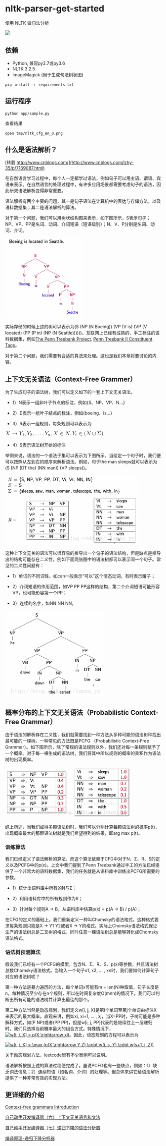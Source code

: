 # nltk-parser-get-started
使用 NLTK 做句法分析

![](https://camo.githubusercontent.com/ae91a5698ad80d3fe8e0eb5a4c6ee7170e088a7d/687474703a2f2f37786b6571692e636f6d312e7a302e676c622e636c6f7564646e2e636f6d2f61692f53637265656e25323053686f74253230323031372d30342d30342532306174253230382e32302e3437253230504d2e706e67)

## 依赖
* Python, 兼容py2.7或py3.6
* NLTK 3.2.5
* ImageMagick (用于生成句法树状图)

```
pip install -r requirements.txt
```

## 运行程序

```
python app/sample.py
```


查看结果
```
open tmp/nltk_cfg_en_0.png
```

[](./docs/png/nltk_cfg_en_0.png)


## 什么是语法解析？
[转载 http://www.cnblogs.com/](http://www.cnblogs.com/lzhy-35/p/7169087.html)

在自然语言学习过程中，每个人一定都学过语法，例如句子可以用主语、谓语、宾语来表示。在自然语言的处理过程中，有许多应用场景都需要考虑句子的语法，因此研究语法解析变得非常重要。
 
语法解析有两个主要的问题，其一是句子语法在计算机中的表达与存储方法，以及语料数据集；其二是语法解析的算法。
 
对于第一个问题，我们可以用树状结构图来表示，如下图所示，S表示句子；NP、VP、PP是名词、动词、介词短语（短语级别）；N、V、P分别是名词、动词、介词。

![](docs/png/20140711212038129.png)

实际存储的时候上述的树可以表示为(S (NP (N Boeing)) (VP (V is) (VP (V located) (PP (P in) (NP (N Seattle))))))。互联网上已经有成熟的、手工标注的语料数据集，例如[The Penn Treebank Project](http://www.cis.upenn.edu/~treebank/home.html), [Penn Treebank II Constituent Tags](http://www.surdeanu.info/mihai/teaching/ista555-fall13/readings/PennTreebankConstituents.html)。
 
对于第二个问题，我们需要有合适的算法来处理。这也是我们本章将要讨论的内容。

## 上下文无关语法（Context-Free Grammer）

为了生成句子的语法树，我们可以定义如下的一套上下文无关语法。

* 1）N表示一组非叶子节点的标注，例如{S、NP、VP、N...}

* 2）Σ表示一组叶子结点的标注，例如{boeing、is...}

* 3）R表示一组规则，每条规则可以表示为

![](docs/png/eq-1.gif)

* 4）S表示语法树开始的标注
 
举例来说，语法的一个语法子集可以表示为下图所示。当给定一个句子时，我们便可以按照从左到右的顺序来解析语法。例如，句子the man sleeps就可以表示为(S (NP (DT the) (NN man)) (VP sleeps))。

![](docs/png/20140711214234890.png)

这种上下文无关的语法可以很容易的推导出一个句子的语法结构，但是缺点是推导出的结构可能存在二义性。例如下面两张图中的语法树都可以表示同一个句子。常见的二义性问题有：

* 1）单词的不同词性，如can一般表示“可以”这个情态动词，有时表示罐子；

* 2）介词短语的作用范围，如VP PP PP这样的结构，第二个介词短语可能形容VP，也可能形容第一个PP；

* 3）连续的名字，如NN NN NN。

![](docs/png/20140711230737718.png)

## 概率分布的上下文无关语法（Probabilistic Context-Free Grammar）

由于语法的解析存在二义性，我们就需要找到一种方法从多种可能的语法树种找出最可能的一棵树。一种常见的方法既是PCFG （Probabilistic Context-Free Grammar）。如下图所示，除了常规的语法规则以外，我们还对每一条规则赋予了一个概率。对于每一棵生成的语法树，我们将其中所以规则的概率的乘积作为语法树的出现概率。

![](docs/png/20140712000156012.png)

综上所述，当我们或得多颗语法树时，我们可以分别计算每颗语法树的概率p(t)，出现概率最大的那颗语法树就是我们希望得到的结果，即arg max p(t)。
 

### 训练算法

我们已经定义了语法解析的算法，而这个算法依赖于CFG中对于N、Σ、R、S的定义以及PCFG中的p(x)。上文中我们提到了Penn Treebank通过手工的方法已经提供了一个非常大的语料数据集，我们的任务就是从语料库中训练出PCFG所需要的参数。

* 1）统计出语料库中所有的N与Σ；

* 2）利用语料库中的所有规则作为R；

* 3）针对每个规则A -> B，从语料库中估算p(x) = p(A -> B) / p(A)；
 
在CFG的定义的基础上，我们重新定义一种叫Chomsky的语法格式。这种格式要求每条规则只能是X -> Y1 Y2或者X -> Y的格式。实际上Chomsky语法格式保证生产的语法树总是二叉树的格式，同时任意一棵语法树总是能够转化成Chomsky语法格式。

### 语法树预测算法

假设我们已经有一个PCFG的模型，包含N、Σ、R、S、p(x)等参数，并且语法树总数Chomsky语法格式。当输入一个句子x1, x2, ... , xn时，我们要如何计算句子对应的语法树呢？

第一种方法是暴力遍历的方法，每个单词x可能有m = len(N)种取值，句子长度是n，每种情况至少存在n个规则，所以在时间复杂度O(m*n*n)的情况下，我们可以判断出所有可能的语法树并计算出最佳的那个。

第二种方法当然是动态规划，我们定义w[i, j, X]是第i个单词至第j个单词由标注X来表示的最大概率。直观来讲，例如xi, xi+1, ... , xj，当X=PP时，子树可能是多种解释方式，如(P NP)或者(PP PP)，但是w[i, j, PP]代表的是继续往上一层递归时，我们只选择当前概率最大的组合方式。特殊情况下，<a href="http://www.codecogs.com/eqnedit.php?latex=w[i,&space;i,&space;X]&space;=&space;p(X&space;\rightarrow&space;xi)" target="_blank"><img src="http://latex.codecogs.com/gif.latex?w[i,&space;i,&space;X]&space;=&space;p(X&space;\rightarrow&space;xi)" title="w[i, i, X] = p(X \rightarrow xi)" /></a>。因此，动态规划的方程可以表示为

<a href="http://www.codecogs.com/eqnedit.php?latex=w[i,&space;j,&space;X]&space;=&space;\max&space;(p(X&space;\rightarrow&space;Y&space;Z)&space;\cdot&space;w(i,&space;s,&space;Y)&space;\cdot&space;w(s&plus;1,&space;j,&space;Z))" target="_blank"><img src="http://latex.codecogs.com/gif.latex?w[i,&space;j,&space;X]&space;=&space;\max&space;(p(X&space;\rightarrow&space;Y&space;Z)&space;\cdot&space;w(i,&space;s,&space;Y)&space;\cdot&space;w(s&plus;1,&space;j,&space;Z))" title="w[i, j, X] = \max (p(X \rightarrow Y Z) \cdot w(i, s, Y) \cdot w(s+1, j, Z))" /></a>

关于动态规划方法，leetcode里有不少案例可以说明。
 
语法解析按照上述的算法过程便完成了。虽说PCFG也有一些缺点，例如：1）缺乏词法信息；2）连续短语（如名词、介词）的处理等。但总体来讲它给语法解析提供了一种非常有效的实现方法。


## 更详细的介绍
[Context-free grammars Introduction](./docs/cfg.pdf)

[自己动手开发编译器（六）上下文无关语言和文法](http://www.cnblogs.com/Ninputer/archive/2011/06/18/2084383.html)

[自己动手开发编译器（七）递归下降的语法分析器](http://www.cnblogs.com/Ninputer/archive/2011/06/21/2085527.html)

[编译原理-递归下降分析器](https://blog.csdn.net/Jiaxin520/article/details/78747495)
